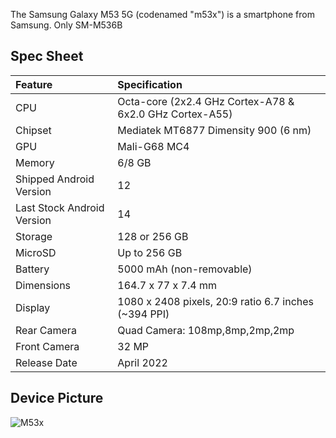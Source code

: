 The Samsung Galaxy M53 5G (codenamed "m53x") is a smartphone from Samsung.
Only SM-M536B
## Spec Sheet

| Feature                    | Specification                                                |
| :------------------------- | :----------------------------------------------------------- |
| CPU                        | Octa-core (2x2.4 GHz Cortex-A78 & 6x2.0 GHz Cortex-A55)      |
| Chipset                    | Mediatek MT6877 Dimensity 900 (6 nm)                         |
| GPU                        | Mali-G68 MC4                                                 |
| Memory                     | 6/8 GB                                                       |
| Shipped Android Version    | 12                                                           |
| Last Stock Android Version | 14                                                           |
| Storage                    | 128 or 256 GB                                                |
| MicroSD                    | Up to 256 GB                                                 |
| Battery                    | 5000 mAh (non-removable)                                     |
| Dimensions                 | 164.7 x 77 x 7.4 mm                                          |
| Display                    | 1080 x 2408 pixels, 20:9 ratio 6.7 inches (~394 PPI)         |
| Rear Camera                | Quad Camera: 108mp,8mp,2mp,2mp                               |
| Front Camera               | 32 MP                                                        |
| Release Date               | April 2022                                                   |

## Device Picture
![M53x](https://fdn2.gsmarena.com/vv/pics/samsung/samsung-galaxy-m53-5g-1.jpg "M53x")
